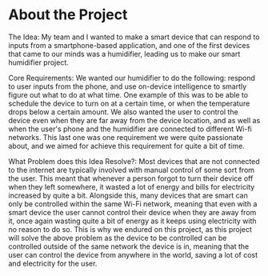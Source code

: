 # About the Project

The Idea: My team and I wanted to make a smart device that can respond to inputs from a smartphone-based application, and one of the first devices that came to our minds was a humidifier, leading us to make our smart humidifier project.

Core Requirements: We wanted our humidifier to do the following: respond to user inputs from the phone, and use on-device intelligence to smartly figure out what to do at what time. One example of this was to be able to schedule the device to turn on at a certain time, or when the temperature drops below a certain amount. We also wanted the user to control the device even when they are far away from the device location, and as well as when the user's phone and the humidifier are connected to different Wi-fi networks. This last one was one requirement we were quite passionate about, and we aimed for achieve this requirement for quite a bit of time.

What Problem does this Idea Resolve?: Most devices that are not connected to the internet are typically involved with manual control of some sort from the user. This meant that whenever a person forgot to turn their device off when they left somewhere, it wasted a lot of energy and bills for electricity increased by quite a bit. Alongside this, many devices that are smart can only be controlled within the same Wi-Fi network, meaning that even with a smart device the user cannot control their device when they are away from it, once again wasting quite a bit of energy as it keeps using electricity with no reason to do so. This is why we endured on this project, as this project will solve the above problem as the device to be controlled can be controlled outside of the same network the device is in, meaning that the user can control the device from anywhere in the world, saving a lot of cost and electricity for the user.

